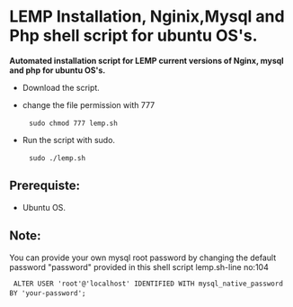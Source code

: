 # LEMP Installation, Nginix,Mysql and Php shell script for ubuntu OS's.

  
   **Automated installation script for LEMP current versions of Nginx, mysql and php for ubuntu OS's.**

   * Download the script.

   * change the file permission with 777 
  
     ` ` ` sudo chmod 777 lemp.sh ` ` `

   * Run the script with sudo.  
  
     ` ` ` sudo ./lemp.sh  ` ` `

  
     
## Prerequiste:
  
   * Ubuntu OS.
  
## Note:
 
   You can provide your own mysql root password by changing the default password "password" provided in this shell script lemp.sh-line no:104
 
   ` ` ` ALTER USER 'root'@'localhost' IDENTIFIED WITH mysql_native_password BY 'your-password'; ` ` `
